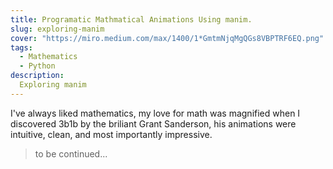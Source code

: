 ```yaml
---
title: Programatic Mathmatical Animations Using manim.
slug: exploring-manim
cover: "https://miro.medium.com/max/1400/1*GmtmNjqMgQGs8VBPTRF6EQ.png"
tags:
  - Mathematics
  - Python
description:
  Exploring manim
---
```


I've always liked mathematics, my love for math was magnified when I discovered 
3b1b by the briliant Grant Sanderson, his animations were intuitive, clean, and most importantly impressive.

> to be continued...